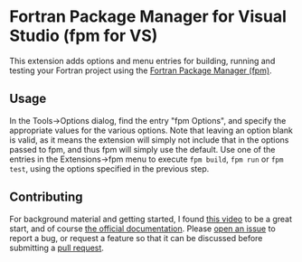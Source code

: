 # Fortran Package Manager for Visual Studio (fpm for VS)

This extension adds options and menu entries for building, running and testing your Fortran project using the [Fortran Package Manager (fpm)](https://github.com/fortran-lang/fpm).

## Usage

In the Tools->Options dialog, find the entry "fpm Options", and specify the appropriate values for the various options.
Note that leaving an option blank is valid, as it means the extension will simply not include that in the options passed to fpm, and thus fpm will simply use the default.
Use one of the entries in the Extensions->fpm menu to execute `fpm build`, `fpm run` or `fpm test`, using the options specified in the previous step.

## Contributing

For background material and getting started, I found [this video](https://channel9.msdn.com/Events/Build/2016/B886) to be a great start, and of course [the official documentation](https://docs.microsoft.com/en-us/visualstudio/extensibility/starting-to-develop-visual-studio-extensions?view=vs-2019).
Please [open an issue](https://github.com/everythingfunctional/fpm-for-VS/issues/new/choose) to report a bug, or request a feature so that it can be discussed before submitting a [pull request](https://github.com/everythingfunctional/fpm-for-VS/compare).
